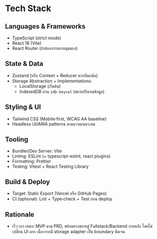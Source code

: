 # Tech Stack

## Languages & Frameworks
- TypeScript (strict mode)
- React 18 (Vite)
- React Router (ถ้าต้องการหลายมุมมอง)

## State & Data
- Zustand (หรือ Context + Reducer หากทีมถนัด)
- Storage Abstraction + Implementations:
  - LocalStorage (เริ่มต้น)
  - IndexedDB ผ่าน `idb-keyval` (ขยายปริมาณข้อมูล)

## Styling & UI
- Tailwind CSS (Mobile‑first, WCAG AA baseline)
- Headless UI/ARIA patterns ตามความเหมาะสม

## Tooling
- Bundler/Dev Server: Vite
- Linting: ESLint (+ typescript-eslint, react plugins)
- Formatting: Prettier
- Testing: Vitest + React Testing Library

## Build & Deploy
- Target: Static Export (Vercel หรือ GitHub Pages)
- CI (optional): Lint + Type‑check + Test ก่อน deploy

## Rationale
- เร็ว เบา เหมาะ MVP ตาม PRD, พร้อมทางขยายสู่ Fullstack/Backend ภายหลัง โดยไม่เปลี่ยน UI มาก เนื่องจากมี storage adapter เป็น boundary ชัดเจน

